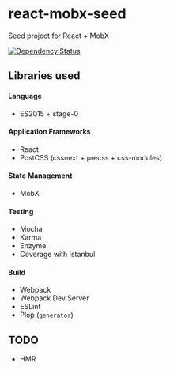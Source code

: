 # react-mobx-seed
Seed project for React + MobX


[![Dependency Status](https://david-dm.org/sapientglobalmarkets/react-mobx-seed.svg)](https://david-dm.org/sapientglobalmarkets/react-mobx-seed)

## Libraries used

#### Language
- ES2015 + stage-0

#### Application Frameworks

- React
- PostCSS (cssnext + precss + css-modules)

#### State Management

- MobX

#### Testing

- Mocha
- Karma
- Enzyme
- Coverage with Istanbul

#### Build

- Webpack
- Webpack Dev Server
- ESLint
- Plop (`generator`)

## TODO

- HMR
